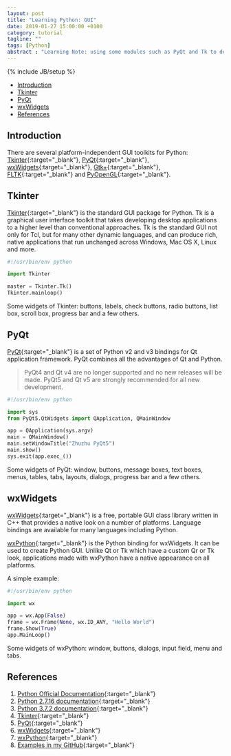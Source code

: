 ```yaml
---
layout: post
title: "Learning Python: GUI"
date: 2019-01-27 15:00:00 +0100
category: tutorial
tagline: ""
tags: [Python]
abstract : "Learning Note: using some modules such as PyQt and Tk to develop Python GUI applications."
---
```

{% include JB/setup %}

* [Introduction](#introduction)
* [Tkinter](#tkinter)
* [PyQt](#pyqt)
* [wxWidgets](#wxwidgets)
* [References](#references)


## Introduction

There are several platform-independent GUI toolkits for Python: [Tkinter](https://www.tcl.tk/){:target="_blank"}, [PyQt](https://riverbankcomputing.com/software/pyqt/intro){:target="_blank"}, [wxWidgets](https://www.wxwidgets.org/){:target="_blank"}, [Gtk+](https://www.gtk.org/){:target="_blank"}, [FLTK](https://www.fltk.org/){:target="_blank"} and [PyOpenGL](http://pyopengl.sourceforge.net/){:target="_blank"}.


## Tkinter

[Tkinter](https://www.tcl.tk/){:target="_blank"} is the standard GUI package for Python.
Tk is a graphical user interface toolkit that takes developing desktop applications to a higher level than conventional approaches. Tk is the standard GUI not only for Tcl, but for many other dynamic languages, and can produce rich, native applications that run unchanged across Windows, Mac OS X, Linux and more.

```python
#!/usr/bin/env python

import Tkinter

master = Tkinter.Tk()
Tkinter.mainloop()
```

Some widgets of Tkinter: buttons, labels, check buttons, radio buttons, list box, scroll box, progress bar and a few others.


## PyQt

[PyQt](https://riverbankcomputing.com/software/pyqt/intro){:target="_blank"} is a set of Python v2 and v3 bindings for Qt application framework. PyQt combines all the advantages of Qt and Python.

>  PyQt4 and Qt v4 are no longer supported and no new releases will be made. PyQt5 and Qt v5 are strongly recommended for all new development. 

```python
#!/usr/bin/env python

import sys
from PyQt5.QtWidgets import QApplication, QMainWindow

app = QApplication(sys.argv)
main = QMainWindow()
main.setWindowTitle("Zhuzhu PyQt5")
main.show()
sys.exit(app.exec_())
```

Some widgets of PyQt: window, buttons, message boxes, text boxes, menus, tables, tabs, layouts, dialogs, progress bar and a few others.


## wxWidgets

[wxWidgets](https://www.wxwidgets.org/){:target="_blank"} is a free, portable GUI class library written in C++ that provides a native look on a number of platforms. Language bindings are available for many languages including Python.

[wxPython](https://www.wxpython.org/){:target="_blank"} is the Python binding for wxWidgets. It can be used to create Python GUI. Unlike Qt or Tk which have a custom Qr or Tk look, applications made with wxPython have a native appearance on all platforms.

A simple example:
```python
#!/usr/bin/env python

import wx

app = wx.App(False)
frame = wx.Frame(None, wx.ID_ANY, "Hello World")
frame.Show(True)
app.MainLoop()
```

Some widgets of wxPython: window, buttons, dialogs, input field, menu and tabs.


## References

1. [Python Official Documentation](https://www.python.org/doc/){:target="_blank"}
2. [Python 2.7.16 documentation](https://docs.python.org/2/index.html){:target="_blank"}
3. [Python 3.7.2 documentation](https://docs.python.org/3/index.html){:target="_blank"}
4. [Tkinter](https://www.tcl.tk/){:target="_blank"}
5. [PyQt](https://riverbankcomputing.com/software/pyqt/intro){:target="_blank"}
6. [wxWidgets](https://www.wxwidgets.org/){:target="_blank"}
7. [wxPython](https://www.wxpython.org/){:target="_blank"}
8. [Examples in my GitHub](https://github.com/sampig/ZhuzhuLearning/Python/gui){:target="_blank"}
